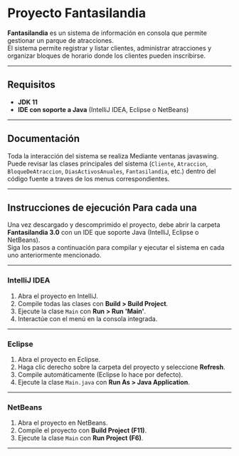 # Proyecto Fantasilandia

**Fantasilandia** es un sistema de información en consola que permite gestionar un parque de atracciones.  
El sistema permite registrar y listar clientes, administrar atracciones y organizar bloques de horario donde los clientes pueden inscribirse.

---

## Requisitos

- **JDK 11**   
- **IDE con soporte a Java** (IntelliJ IDEA, Eclipse o NetBeans)  

---

## Documentación

Toda la interacción del sistema se realiza Mediante ventanas javaswing.
Puede revisar las clases principales del sistema (`Cliente`, `Atraccion`, `BloqueDeAtraccion`, `DiasActivosAnuales`, `Fantasilandia`, etc.) dentro del código fuente a traves de los menus correspondientes.

---

## Instrucciones de ejecución Para cada una

Una vez descargado y descomprimido el proyecto, debe abrir la carpeta **Fantasilandia 3.0** con un IDE que soporte Java (IntelliJ, Eclipse o NetBeans).  
Siga los pasos a continuación para compilar y ejecutar el sistema en cada uno anteriormente mencionado.

---

### IntelliJ IDEA

1. Abra el proyecto en IntelliJ.  
2. Compile todas las clases con **Build > Build Project**.  
3. Ejecute la clase `Main` con **Run > Run 'Main'**.  
4. Interactúe con el menú en la consola integrada.  

---

### Eclipse

1. Abra el proyecto en Eclipse.  
2. Haga clic derecho sobre la carpeta del proyecto y seleccione **Refresh**.  
3. Compile automáticamente (Eclipse lo hace por defecto).  
4. Ejecute la clase `Main.java` con **Run As > Java Application**.  

---

### NetBeans

1. Abra el proyecto en NetBeans.  
2. Compile el proyecto con **Build Project (F11)**.  
3. Ejecute la clase `Main` con **Run Project (F6)**.  

---

